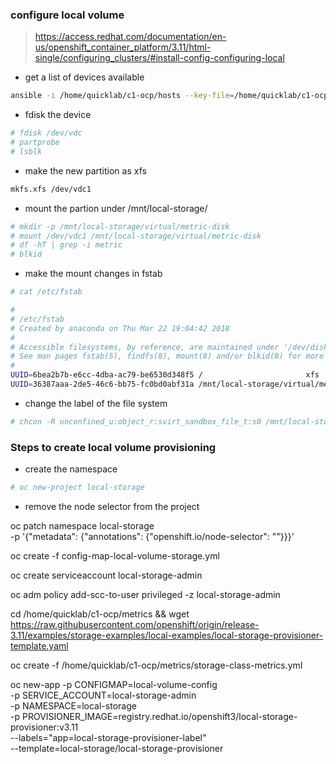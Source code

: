 ### configure local volume
> https://access.redhat.com/documentation/en-us/openshift_container_platform/3.11/html-single/configuring_clusters/#install-config-configuring-local

* get a list of devices available

```sh
ansible -i /home/quicklab/c1-ocp/hosts --key-file=/home/quicklab/c1-ocp/quicklab.key nodes -a 'ls -lrt /dev/disk/by-path'
```

* fdisk the device

```sh
# fdisk /dev/vdc
# partprobe
# lsblk
```

* make the new partition as xfs
  
```sh
mkfs.xfs /dev/vdc1
```

* mount the partion under /mnt/local-storage/

```sh
# mkdir -p /mnt/local-storage/virtual/metric-disk
# mount /dev/vdc1 /mnt/local-storage/virtual/metric-disk
# df -hT | grep -i metric
# blkid
```

* make the mount changes in fstab

```sh
# cat /etc/fstab

#
# /etc/fstab
# Created by anaconda on Thu Mar 22 19:04:42 2018
#
# Accessible filesystems, by reference, are maintained under '/dev/disk'
# See man pages fstab(5), findfs(8), mount(8) and/or blkid(8) for more info
#
UUID=6bea2b7b-e6cc-4dba-ac79-be6530d348f5 /                       xfs     defaults        0 0
UUID=36387aaa-2de5-46c6-bb75-fc0bd0abf31a /mnt/local-storage/virtual/metric-disk	xfs	defaults        1 2

```
* change the label of the file system

```sh 
# chcon -R unconfined_u:object_r:svirt_sandbox_file_t:s0 /mnt/local-storage/
```


### Steps to create local volume provisioning
* create the namespace

```sh
# oc new-project local-storage

```

* remove the node selector from the project

oc patch namespace local-storage \
    -p '{"metadata": {"annotations": {"openshift.io/node-selector": ""}}}'

oc create -f config-map-local-volume-storage.yml

oc create serviceaccount local-storage-admin

oc adm policy add-scc-to-user privileged -z local-storage-admin

cd /home/quicklab/c1-ocp/metrics && wget https://raw.githubusercontent.com/openshift/origin/release-3.11/examples/storage-examples/local-examples/local-storage-provisioner-template.yaml

oc create -f /home/quicklab/c1-ocp/metrics/storage-class-metrics.yml 

oc new-app -p CONFIGMAP=local-volume-config \
  -p SERVICE_ACCOUNT=local-storage-admin \
  -p NAMESPACE=local-storage \
  -p PROVISIONER_IMAGE=registry.redhat.io/openshift3/local-storage-provisioner:v3.11 \
  --labels="app=local-storage-provisioner-label" \
  --template=local-storage/local-storage-provisioner

